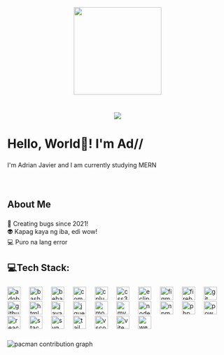 <div align="center">
  <img height="200" src="https://media.tenor.com/QHp-YQCKnHMAAAAM/cat-keyboard.gif"  />
</div>

###

<br clear="both">

<div align="center">
  <img src="https://visitor-badge.laobi.icu/badge?page_id=kuyaadi.kuyaadi&"  />
</div>

###

<h1 align="left">Hello, World👋! I'm Ad//</h1>

###

<p align="left">I'm Adrian Javier and I am currently studying MERN</p>

###

<br clear="both">

<h2 align="left">About Me</h2>

###

<p align="left">🐛 Creating bugs since 2021!<br>👽 Kapag kaya ng iba, edi wow!<br>💻 Puro na lang error</p>

###

<h2 align="left">💻Tech Stack:</h2>

###

<div align="left">
  <img src="https://img.shields.io/badge/Adobe Photoshop-31A8FF?logo=adobephotoshop&logoColor=black&style=for-the-badge" height="30" alt="adobephotoshop logo"  />
  <img width="12" />
  <img src="https://img.shields.io/badge/GNU Bash-4EAA25?logo=gnubash&logoColor=white&style=for-the-badge" height="30" alt="bash logo"  />
  <img width="12" />
  <img src="https://img.shields.io/badge/Behance-1769FF?logo=behance&logoColor=white&style=for-the-badge" height="30" alt="behance logo"  />
  <img width="12" />
  <img src="https://img.shields.io/badge/Composer-885630?logo=composer&logoColor=white&style=for-the-badge" height="30" alt="composer logo"  />
  <img width="12" />
  <img src="https://img.shields.io/badge/C++-00599C?logo=cplusplus&logoColor=white&style=for-the-badge" height="30" alt="cplusplus logo"  />
  <img width="12" />
  <img src="https://img.shields.io/badge/CSS3-1572B6?logo=css3&logoColor=white&style=for-the-badge" height="30" alt="css3 logo"  />
  <img width="12" />
  <img src="https://img.shields.io/badge/Eclipse IDE-2C2255?logo=eclipseide&logoColor=white&style=for-the-badge" height="30" alt="eclipseide logo"  />
  <img width="12" />
  <img src="https://img.shields.io/badge/Figma-F24E1E?logo=figma&logoColor=white&style=for-the-badge" height="30" alt="figma logo"  />
  <img width="12" />
  <img src="https://img.shields.io/badge/Firebase-FFCA28?logo=firebase&logoColor=black&style=for-the-badge" height="30" alt="firebase logo"  />
  <img width="12" />
  <img src="https://img.shields.io/badge/Git-F05032?logo=git&logoColor=white&style=for-the-badge" height="30" alt="git logo"  />
  <img width="12" />
  <img src="https://img.shields.io/badge/GitHub-181717?logo=github&logoColor=white&style=for-the-badge" height="30" alt="github logo"  />
  <img width="12" />
  <img src="https://img.shields.io/badge/HTML5-E34F26?logo=html5&logoColor=white&style=for-the-badge" height="30" alt="html5 logo"  />
  <img width="12" />
  <img src="https://img.shields.io/badge/JavaScript-F7DF1E?logo=javascript&logoColor=black&style=for-the-badge" height="30" alt="javascript logo"  />
  <img width="12" />
  <img src="https://img.shields.io/badge/jQuery-0769AD?logo=jquery&logoColor=white&style=for-the-badge" height="30" alt="jquery logo"  />
  <img width="12" />
  <img src="https://img.shields.io/badge/MongoDB-47A248?logo=mongodb&logoColor=white&style=for-the-badge" height="30" alt="mongodb logo"  />
  <img width="12" />
  <img src="https://img.shields.io/badge/MySQL-4479A1?logo=mysql&logoColor=white&style=for-the-badge" height="30" alt="mysql logo"  />
  <img width="12" />
  <img src="https://img.shields.io/badge/Node.js-339933?logo=nodedotjs&logoColor=white&style=for-the-badge" height="30" alt="nodejs logo"  />
  <img width="12" />
  <img src="https://img.shields.io/badge/npm-CB3837?logo=npm&logoColor=white&style=for-the-badge" height="30" alt="npm logo"  />
  <img width="12" />
  <img src="https://img.shields.io/badge/PHP-777BB4?logo=php&logoColor=black&style=for-the-badge" height="30" alt="php logo"  />
  <img width="12" />
  <img src="https://img.shields.io/badge/PowerShell-5391FE?logo=powershell&logoColor=black&style=for-the-badge" height="30" alt="powershell logo"  />
  <img width="12" />
  <img src="https://img.shields.io/badge/React-61DAFB?logo=react&logoColor=black&style=for-the-badge" height="30" alt="react logo"  />
  <img width="12" />
  <img src="https://img.shields.io/badge/Stack Overflow-F58025?logo=stackoverflow&logoColor=black&style=for-the-badge" height="30" alt="stackoverflow logo"  />
  <img width="12" />
  <img src="https://img.shields.io/badge/SVG-FFB13B?logo=svg&logoColor=black&style=for-the-badge" height="30" alt="svg logo"  />
  <img width="12" />
  <img src="https://img.shields.io/badge/Tailwind CSS-06B6D4?logo=tailwindcss&logoColor=black&style=for-the-badge" height="30" alt="tailwindcss logo"  />
  <img width="12" />
  <img src="https://img.shields.io/badge/Visual Studio Code-007ACC?logo=visualstudiocode&logoColor=white&style=for-the-badge" height="30" alt="vscode logo"  />
  <img width="12" />
  <img src="https://img.shields.io/badge/Vite-646CFF?logo=vite&logoColor=white&style=for-the-badge" height="30" alt="vite logo"  />
  <img width="12" />
  <img src="https://img.shields.io/badge/Webflow-4353FF?logo=webflow&logoColor=white&style=for-the-badge" height="30" alt="webflow logo"  />
</div>

###

<picture>
  <source media="(prefers-color-scheme: dark)" srcset="https://raw.githubusercontent.com/kuyaadi/kuyaadi/output/pacman-contribution-graph-dark.svg">
  <source media="(prefers-color-scheme: light)" srcset="https://raw.githubusercontent.com/kuyaadi/kuyaadi/output/pacman-contribution-graph.svg">
  <img alt="pacman contribution graph" src="https://raw.githubusercontent.com/kuyaadi/kuyaadi/output/pacman-contribution-graph.svg">
</picture>

###
